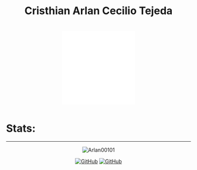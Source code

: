 <h1 align="center">Cristhian Arlan Cecilio Tejeda </h1>

<h1 align="center"><img src="./test.svg"/></h1>

# Stats:
---

<p align="center"> <img src="https://github-readme-stats.vercel.app/api?username=Arlan00101&count_private=true&show_icons=true" alt="Arlan00101" /></p>
<p align="center">
  <a href="https://github.com/Arlan00101"><img src="https://img.shields.io/github/followers/Arlan00101.svg?label=Followers&style=social" alt="GitHub"></a>
  <a href="https://github.com/Arlan00101"><img src="https://img.shields.io/github/stars/Arlan00101.svg?label=Stars&style=social" alt="GitHub"></a>
  
</p>
